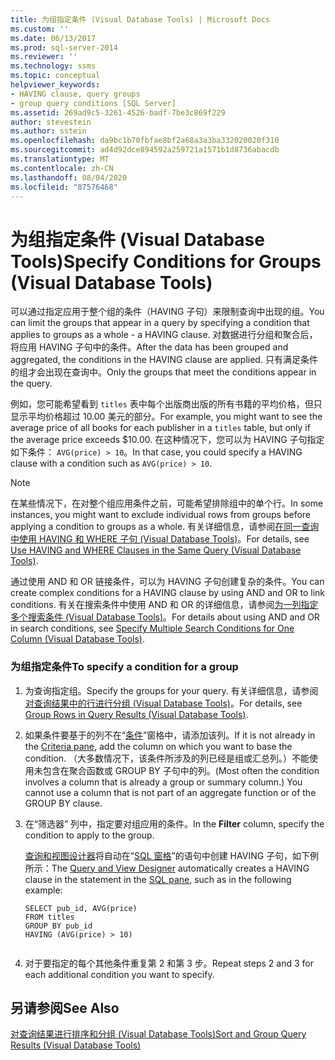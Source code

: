 ```yaml
---
title: 为组指定条件 (Visual Database Tools) | Microsoft Docs
ms.custom: ''
ms.date: 06/13/2017
ms.prod: sql-server-2014
ms.reviewer: ''
ms.technology: ssms
ms.topic: conceptual
helpviewer_keywords:
- HAVING clause, query groups
- group query conditions [SQL Server]
ms.assetid: 269ad9c5-3261-4526-badf-7be3c869f229
author: stevestein
ms.author: sstein
ms.openlocfilehash: da9bc1b70fbfae8bf2a68a3a3ba332020020f310
ms.sourcegitcommit: ad4d92dce894592a259721a1571b1d8736abacdb
ms.translationtype: MT
ms.contentlocale: zh-CN
ms.lasthandoff: 08/04/2020
ms.locfileid: "87576468"
---
```

# <a name="specify-conditions-for-groups-visual-database-tools"></a><span data-ttu-id="0071f-102">为组指定条件 (Visual Database Tools)</span><span class="sxs-lookup"><span data-stu-id="0071f-102">Specify Conditions for Groups (Visual Database Tools)</span></span>
  <span data-ttu-id="0071f-103">可以通过指定应用于整个组的条件（HAVING 子句）来限制查询中出现的组。</span><span class="sxs-lookup"><span data-stu-id="0071f-103">You can limit the groups that appear in a query by specifying a condition that applies to groups as a whole - a HAVING clause.</span></span> <span data-ttu-id="0071f-104">对数据进行分组和聚合后，将应用 HAVING 子句中的条件。</span><span class="sxs-lookup"><span data-stu-id="0071f-104">After the data has been grouped and aggregated, the conditions in the HAVING clause are applied.</span></span> <span data-ttu-id="0071f-105">只有满足条件的组才会出现在查询中。</span><span class="sxs-lookup"><span data-stu-id="0071f-105">Only the groups that meet the conditions appear in the query.</span></span>  
  
 <span data-ttu-id="0071f-106">例如，您可能希望看到 `titles` 表中每个出版商出版的所有书籍的平均价格，但只显示平均价格超过 10.00 美元的部分。</span><span class="sxs-lookup"><span data-stu-id="0071f-106">For example, you might want to see the average price of all books for each publisher in a `titles` table, but only if the average price exceeds $10.00.</span></span> <span data-ttu-id="0071f-107">在这种情况下，您可以为 HAVING 子句指定如下条件： `AVG(price) > 10`。</span><span class="sxs-lookup"><span data-stu-id="0071f-107">In that case, you could specify a HAVING clause with a condition such as `AVG(price) > 10`.</span></span>  
  
> [!NOTE]  
>  <span data-ttu-id="0071f-108">在某些情况下，在对整个组应用条件之前，可能希望排除组中的单个行。</span><span class="sxs-lookup"><span data-stu-id="0071f-108">In some instances, you might want to exclude individual rows from groups before applying a condition to groups as a whole.</span></span> <span data-ttu-id="0071f-109">有关详细信息，请参阅[在同一查询中使用 HAVING 和 WHERE 子句 (Visual Database Tools)](visual-database-tools.md)。</span><span class="sxs-lookup"><span data-stu-id="0071f-109">For details, see [Use HAVING and WHERE Clauses in the Same Query &#40;Visual Database Tools&#41;](visual-database-tools.md).</span></span>  
  
 <span data-ttu-id="0071f-110">通过使用 AND 和 OR 链接条件，可以为 HAVING 子句创建复杂的条件。</span><span class="sxs-lookup"><span data-stu-id="0071f-110">You can create complex conditions for a HAVING clause by using AND and OR to link conditions.</span></span> <span data-ttu-id="0071f-111">有关在搜索条件中使用 AND 和 OR 的详细信息，请参阅[为一列指定多个搜索条件 (Visual Database Tools)](specify-multiple-search-conditions-for-one-column-visual-database-tools.md)。</span><span class="sxs-lookup"><span data-stu-id="0071f-111">For details about using AND and OR in search conditions, see [Specify Multiple Search Conditions for One Column &#40;Visual Database Tools&#41;](specify-multiple-search-conditions-for-one-column-visual-database-tools.md).</span></span>  
  
### <a name="to-specify-a-condition-for-a-group"></a><span data-ttu-id="0071f-112">为组指定条件</span><span class="sxs-lookup"><span data-stu-id="0071f-112">To specify a condition for a group</span></span>  
  
1.  <span data-ttu-id="0071f-113">为查询指定组。</span><span class="sxs-lookup"><span data-stu-id="0071f-113">Specify the groups for your query.</span></span> <span data-ttu-id="0071f-114">有关详细信息，请参阅[对查询结果中的行进行分组 (Visual Database Tools)](group-rows-in-query-results-visual-database-tools.md)。</span><span class="sxs-lookup"><span data-stu-id="0071f-114">For details, see [Group Rows in Query Results &#40;Visual Database Tools&#41;](group-rows-in-query-results-visual-database-tools.md).</span></span>  
  
2.  <span data-ttu-id="0071f-115">如果条件要基于的列不在“[条件](criteria-pane-visual-database-tools.md)”窗格中，请添加该列。</span><span class="sxs-lookup"><span data-stu-id="0071f-115">If it is not already in the [Criteria pane](criteria-pane-visual-database-tools.md), add the column on which you want to base the condition.</span></span> <span data-ttu-id="0071f-116">（大多数情况下，该条件所涉及的列已经是组或汇总列。）不能使用未包含在聚合函数或 GROUP BY 子句中的列。</span><span class="sxs-lookup"><span data-stu-id="0071f-116">(Most often the condition involves a column that is already a group or summary column.) You cannot use a column that is not part of an aggregate function or of the GROUP BY clause.</span></span>  
  
3.  <span data-ttu-id="0071f-117">在“筛选器”  列中，指定要对组应用的条件。</span><span class="sxs-lookup"><span data-stu-id="0071f-117">In the **Filter** column, specify the condition to apply to the group.</span></span>  
  
     <span data-ttu-id="0071f-118">[查询和视图设计器](query-and-view-designer-tools-visual-database-tools.md)将自动在“[SQL 窗格](sql-pane-visual-database-tools.md)”的语句中创建 HAVING 子句，如下例所示：</span><span class="sxs-lookup"><span data-stu-id="0071f-118">The [Query and View Designer](query-and-view-designer-tools-visual-database-tools.md) automatically creates a HAVING clause in the statement in the [SQL pane](sql-pane-visual-database-tools.md), such as in the following example:</span></span>  
  
    ```  
    SELECT pub_id, AVG(price)  
    FROM titles  
    GROUP BY pub_id  
    HAVING (AVG(price) > 10)  
  
    ```  
  
4.  <span data-ttu-id="0071f-119">对于要指定的每个其他条件重复第 2 和第 3 步。</span><span class="sxs-lookup"><span data-stu-id="0071f-119">Repeat steps 2 and 3 for each additional condition you want to specify.</span></span>  
  
## <a name="see-also"></a><span data-ttu-id="0071f-120">另请参阅</span><span class="sxs-lookup"><span data-stu-id="0071f-120">See Also</span></span>  
 [<span data-ttu-id="0071f-121">对查询结果进行排序和分组 (Visual Database Tools)</span><span class="sxs-lookup"><span data-stu-id="0071f-121">Sort and Group Query Results &#40;Visual Database Tools&#41;</span></span>](sort-and-group-query-results-visual-database-tools.md)  
  
  
